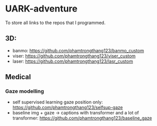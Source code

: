 # UARK-adventure
To store all links to the repos that I programmed.

## 3D:
- banmo: https://github.com/phamtrongthang123/banmo_custom
- viser: https://github.com/phamtrongthang123/viser_custom
- laser: https://github.com/phamtrongthang123/lasr_custom

## Medical 
### Gaze modelling 
- self supervised learning gaze position only: https://github.com/phamtrongthang123/selfsup-gaze
- baseline img + gaze -> captions with transformer and a lot of transformer: https://github.com/phamtrongthang123/baseline_gaze

